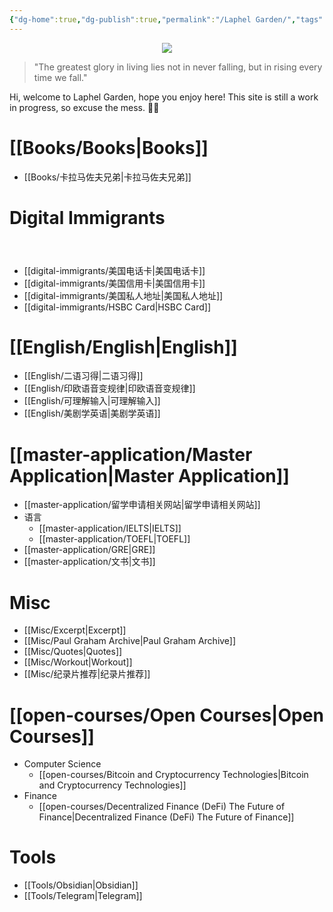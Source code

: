 ```yaml
---
{"dg-home":true,"dg-publish":true,"permalink":"/Laphel Garden/","tags":["gardenEntry"],"dgPassFrontmatter":true,"created":"2023-04-22T11:14:19.123+08:00","updated":"2023-05-25T11:25:30.657+08:00"}
---
```



<center>
<img src="https://sep.turbifycdn.com/ay/paulgraham/index-1.gif">
</center>

<blockquote> "The greatest glory in living lies not in never falling, but in rising every time we fall."
</blockquote>
Hi, welcome to Laphel Garden, hope you enjoy here!
This site is still a work in progress, so excuse the mess. 👷‍♂️

# [[Books/Books\|Books]]
- [[Books/卡拉马佐夫兄弟\|卡拉马佐夫兄弟]]



# Digital Immigrants

<div class="transclusion internal-embed is-loaded"><svg xmlns="http://www.w3.org/2000/svg" width="24" height="24" viewBox="0 0 24 24" fill="none" stroke="currentColor" stroke-width="2" stroke-linecap="round" stroke-linejoin="round" class="svg-icon lucide-link"></svg>
<div class="markdown-embed">

- [[digital-immigrants/美国电话卡\|美国电话卡]]
- [[digital-immigrants/美国信用卡\|美国信用卡]]
- [[digital-immigrants/美国私人地址\|美国私人地址]]
- [[digital-immigrants/HSBC Card\|HSBC Card]]

</div></div>



# [[English/English\|English]]

- [[English/二语习得\|二语习得]]
- [[English/印欧语音变规律\|印欧语音变规律]]
- [[English/可理解输入\|可理解输入]]
- [[English/美剧学英语\|美剧学英语]]


# [[master-application/Master Application\|Master Application]]

- [[master-application/留学申请相关网站\|留学申请相关网站]]
- 语言
	- [[master-application/IELTS\|IELTS]]
	- [[master-application/TOEFL\|TOEFL]]
- [[master-application/GRE\|GRE]]
- [[master-application/文书\|文书]]

# Misc
- [[Misc/Excerpt\|Excerpt]]
- [[Misc/Paul Graham Archive\|Paul Graham Archive]]
- [[Misc/Quotes\|Quotes]]
- [[Misc/Workout\|Workout]]
- [[Misc/纪录片推荐\|纪录片推荐]]



# [[open-courses/Open Courses\|Open Courses]]

- Computer Science
	- [[open-courses/Bitcoin and Cryptocurrency Technologies\|Bitcoin and Cryptocurrency Technologies]]
- Finance
	- [[open-courses/Decentralized Finance (DeFi) The Future of Finance\|Decentralized Finance (DeFi) The Future of Finance]]




# Tools
- [[Tools/Obsidian\|Obsidian]]
- [[Tools/Telegram\|Telegram]]
